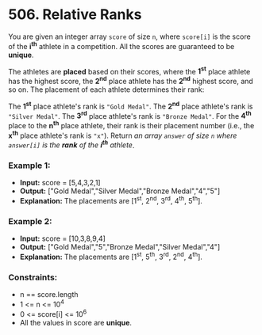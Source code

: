 # 506. Relative Ranks

You are given an integer array `score` of size `n`, where `score[i]` is the score of the **i<sup>th</sup>** athlete in a competition. All the scores are guaranteed to be **unique**.

The athletes are **placed** based on their scores, where the **1<sup>st</sup>** place athlete has the highest score, the **2<sup>nd</sup>** place athlete has the **2<sup>nd</sup>** highest score, and so on. The placement of each athlete determines their rank:

The **1<sup>st</sup>** place athlete's rank is `"Gold Medal"`.
The **2<sup>nd</sup>** place athlete's rank is `"Silver Medal"`.
The **3<sup>rd</sup>** place athlete's rank is `"Bronze Medal"`.
For the **4<sup>th</sup>** place to the **n<sup>th</sup>** place athlete, their rank is their placement number (i.e., the **x<sup>th</sup>** place athlete's rank is `"x"`).
Return *an array `answer` of size `n` where `answer[i]` is the **rank** of the **i<sup>th</sup>** athlete*.


### Example 1:
- **Input:** score = [5,4,3,2,1]
- **Output:** ["Gold Medal","Silver Medal","Bronze Medal","4","5"]
- **Explanation:** The placements are [1<sup>st</sup>, 2<sup>nd</sup>, 3<sup>rd</sup>, 4<sup>th</sup>, 5<sup>th</sup>].

### Example 2:
- **Input:** score = [10,3,8,9,4]
- **Output:** ["Gold Medal","5","Bronze Medal","Silver Medal","4"]
- **Explanation:** The placements are [1<sup>st</sup>, 5<sup>th</sup>, 3<sup>rd</sup>, 2<sup>nd</sup>, 4<sup>th</sup>].


### Constraints:
- n == score.length
- 1 <= n <= 10<sup>4</sup>
- 0 <= score[i] <= 10<sup>6</sup>
- All the values in score are **unique**.